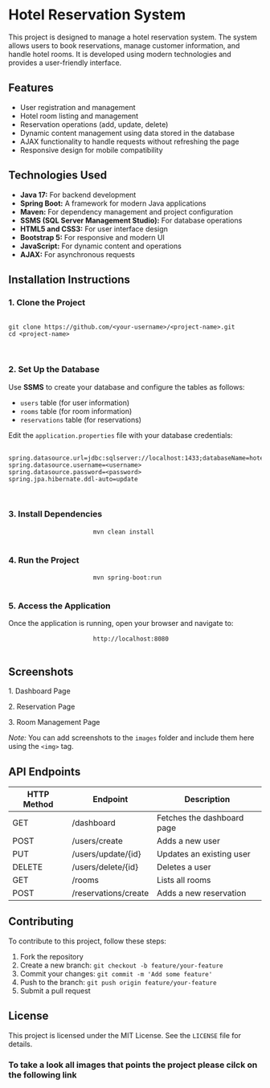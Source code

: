 <!DOCTYPE html>
<html lang="en">
 <head>
  <meta charset="UTF-8">
  <meta name="viewport" content="width=device-width, initial-scale=1.0">

 </head>

 <body>
  <h1>Hotel Reservation System</h1>
  <p> This project is designed to manage a hotel reservation system. The system allows users to book reservations, manage customer information, and handle hotel rooms. It is developed using modern technologies and provides a user-friendly interface. </p>
  <h2>Features</h2>
  <ul>
   <li>User registration and management</li>
   <li>Hotel room listing and management</li>
   <li>Reservation operations (add, update, delete)</li>
   <li>Dynamic content management using data stored in the database</li>
   <li>AJAX functionality to handle requests without refreshing the page</li>
   <li>Responsive design for mobile compatibility</li>
  </ul>
  <h2>Technologies Used</h2>
  <ul>
   <li>
    <b>Java 17:</b> For backend development
   </li>
   <li>
    <b>Spring Boot:</b> A framework for modern Java applications
   </li>
   <li>
    <b>Maven:</b> For dependency management and project configuration
   </li>
   <li>
    <b>SSMS (SQL Server Management Studio):</b> For database operations
   </li>
   <li>
    <b>HTML5 and CSS3:</b> For user interface design
   </li>
   <li>
    <b>Bootstrap 5:</b> For responsive and modern UI
   </li>
   <li>
    <b>JavaScript:</b> For dynamic content and operations
   </li>
   <li>
    <b>AJAX:</b> For asynchronous requests
   </li>
  </ul>
  <h2>Installation Instructions</h2>
  <h3>1. Clone the Project</h3>
  <pre>
					<code>
git clone https://github.com/&lt;your-username&gt;/&lt;project-name&gt;.git
cd &lt;project-name&gt;
        </code>
				</pre>
  <h3>2. Set Up the Database</h3>
  <p> Use <b>SSMS</b> to create your database and configure the tables as follows: </p>
  <ul>
   <li>
    <code>users</code> table (for user information)
   </li>
   <li>
    <code>rooms</code> table (for room information)
   </li>
   <li>
    <code>reservations</code> table (for reservations)
   </li>
  </ul>
  <p>Edit the <code>application.properties</code> file with your database credentials: </p>
  <pre>
					<code>
spring.datasource.url=jdbc:sqlserver://localhost:1433;databaseName=hotel_reservation
spring.datasource.username=&lt;username&gt;
spring.datasource.password=&lt;password&gt;
spring.jpa.hibernate.ddl-auto=update
        </code>
				</pre>
  <h3>3. Install Dependencies</h3>
  <pre>
					<code>mvn clean install</code>
				</pre>
  <h3>4. Run the Project</h3>
  <pre>
					<code>mvn spring-boot:run</code>
				</pre>
  <h3>5. Access the Application</h3>
  <p>Once the application is running, open your browser and navigate to:</p>
  <pre>
					<code>http://localhost:8080</code>
				</pre>
  <h2>Screenshots</h2>
  <p>1. Dashboard Page</p>
  <p>2. Reservation Page</p>
  <p>3. Room Management Page</p>
  <p>
   <i>Note:</i> You can add screenshots to the <code>images</code> folder and include them here using the <code>&lt;img&gt;</code> tag.
  </p>
  <h2>API Endpoints</h2>
  <table>
   <thead>
    <tr>
     <th>HTTP Method</th>
     <th>Endpoint</th>
     <th>Description</th>
    </tr>
   </thead>
   <tbody>
    <tr>
     <td>GET</td>
     <td>/dashboard</td>
     <td>Fetches the dashboard page</td>
    </tr>
    <tr>
     <td>POST</td>
     <td>/users/create</td>
     <td>Adds a new user</td>
    </tr>
    <tr>
     <td>PUT</td>
     <td>/users/update/{id}</td>
     <td>Updates an existing user</td>
    </tr>
    <tr>
     <td>DELETE</td>
     <td>/users/delete/{id}</td>
     <td>Deletes a user</td>
    </tr>
    <tr>
     <td>GET</td>
     <td>/rooms</td>
     <td>Lists all rooms</td>
    </tr>
    <tr>
     <td>POST</td>
     <td>/reservations/create</td>
     <td>Adds a new reservation</td>
    </tr>
   </tbody>
  </table>
  <h2>Contributing</h2>
  <p>To contribute to this project, follow these steps:</p>
  <ol>
   <li>Fork the repository</li>
   <li>Create a new branch: <code>git checkout -b feature/your-feature</code>
   </li>
   <li>Commit your changes: <code>git commit -m 'Add some feature'</code>
   </li>
   <li>Push to the branch: <code>git push origin feature/your-feature</code>
   </li>
   <li>Submit a pull request</li>
  </ol>
  <h2>License</h2>
  <p>This project is licensed under the MIT License. See the <code>LICENSE</code> file for details. </p>
	 <h3>To take a look all images that points the project please cilck on the following link</h3>
	 <a href="https://drive.google.com/drive/folders/1zWbNxrXG0MAGQw_B5_L2O6vGlTxqEGFH?usp=drive_link"/>
 </body>
</html>
